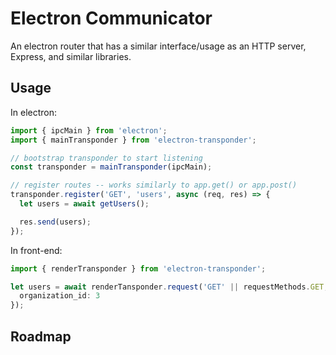# Electron Communicator

An electron router that has a similar interface/usage as an HTTP server, Express, and similar libraries.

## Usage

In electron:
```ts
import { ipcMain } from 'electron';
import { mainTransponder } from 'electron-transponder';

// bootstrap transponder to start listening
const transponder = mainTransponder(ipcMain);

// register routes -- works similarly to app.get() or app.post()
transponder.register('GET', 'users', async (req, res) => {
  let users = await getUsers();

  res.send(users);
});
```

In front-end:

```ts
import { renderTransponder } from 'electron-transponder';

let users = await renderTansponder.request('GET' || requestMethods.GET, 'api/users', {
  organization_id: 3
});
```

## Roadmap
